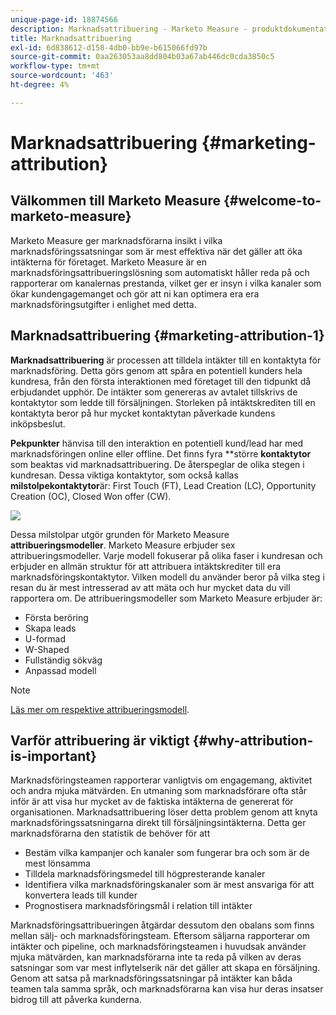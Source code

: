 ```yaml
---
unique-page-id: 18874566
description: Marknadsattribuering - Marketo Measure - produktdokumentation
title: Marknadsattribuering
exl-id: 6d838612-d158-4db0-bb9e-b615066fd97b
source-git-commit: 0aa263053aa8dd804b03a67ab446dc0cda3850c5
workflow-type: tm+mt
source-wordcount: '463'
ht-degree: 4%

---
```


# Marknadsattribuering {#marketing-attribution}

## Välkommen till Marketo Measure {#welcome-to-marketo-measure}

Marketo Measure ger marknadsförarna insikt i vilka marknadsföringssatsningar som är mest effektiva när det gäller att öka intäkterna för företaget. Marketo Measure är en marknadsföringsattribueringslösning som automatiskt håller reda på och rapporterar om kanalernas prestanda, vilket ger er insyn i vilka kanaler som ökar kundengagemanget och gör att ni kan optimera era era marknadsföringsutgifter i enlighet med detta.

## Marknadsattribuering {#marketing-attribution-1}

**Marknadsattribuering** är processen att tilldela intäkter till en kontaktyta för marknadsföring. Detta görs genom att spåra en potentiell kunders hela kundresa, från den första interaktionen med företaget till den tidpunkt då erbjudandet upphör. De intäkter som genereras av avtalet tillskrivs de kontaktytor som ledde till försäljningen. Storleken på intäktskrediten till en kontaktyta beror på hur mycket kontaktytan påverkade kundens inköpsbeslut.

**Pekpunkter** hänvisa till den interaktion en potentiell kund/lead har med marknadsföringen online eller offline. Det finns fyra **större **kontaktytor** som beaktas vid marknadsattribuering. De återspeglar de olika stegen i kundresan. Dessa viktiga kontaktytor, som också kallas **milstolpekontaktytor**&#x200B;är: First Touch (FT), Lead Creation (LC), Opportunity Creation (OC), Closed Won offer (CW).

![](assets/1.png)

Dessa milstolpar utgör grunden för Marketo Measure **attribueringsmodeller**. Marketo Measure erbjuder sex attribueringsmodeller. Varje modell fokuserar på olika faser i kundresan och erbjuder en allmän struktur för att attribuera intäktskrediter till era marknadsföringskontaktytor. Vilken modell du använder beror på vilka steg i resan du är mest intresserad av att mäta och hur mycket data du vill rapportera om. De attribueringsmodeller som Marketo Measure erbjuder är:

* Första beröring
* Skapa leads
* U-formad
* W-Shaped
* Fullständig sökväg
* Anpassad modell

>[!NOTE]
>
>[Läs mer om respektive attribueringsmodell](/help/introduction-to-marketo-measure/overview-resources/marketo-measure-attribution-models.md).

## Varför attribuering är viktigt {#why-attribution-is-important}

Marknadsföringsteamen rapporterar vanligtvis om engagemang, aktivitet och andra mjuka mätvärden. En utmaning som marknadsförare ofta står inför är att visa hur mycket av de faktiska intäkterna de genererat för organisationen. Marknadsattribuering löser detta problem genom att knyta marknadsföringssatsningarna direkt till försäljningsintäkterna. Detta ger marknadsförarna den statistik de behöver för att

* Bestäm vilka kampanjer och kanaler som fungerar bra och som är de mest lönsamma
* Tilldela marknadsföringsmedel till högpresterande kanaler
* Identifiera vilka marknadsföringskanaler som är mest ansvariga för att konvertera leads till kunder
* Prognostisera marknadsföringsmål i relation till intäkter

Marknadsföringsattribueringen åtgärdar dessutom den obalans som finns mellan sälj- och marknadsföringsteam. Eftersom säljarna rapporterar om intäkter och pipeline, och marknadsföringsteamen i huvudsak använder mjuka mätvärden, kan marknadsförarna inte ta reda på vilken av deras satsningar som var mest inflytelserik när det gäller att skapa en försäljning. Genom att satsa på marknadsföringssatsningar på intäkter kan båda teamen tala samma språk, och marknadsförarna kan visa hur deras insatser bidrog till att påverka kunderna.
